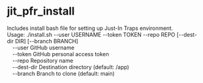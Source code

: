 # jit_pfr_install
Includes install bash file for setting up Just-In Traps environment.
<br/>
Usage: ./install.sh --user USERNAME --token TOKEN --repo REPO [--dest-dir DIR] [--branch BRANCH]<br/>
&emsp;--user       GitHub username<br/>
&emsp;--token      GitHub personal access token<br/>
&emsp;--repo       Repository name<br/>
&emsp;--dest-dir   Destination directory (default: /app)<br/>
&emsp;--branch     Branch to clone (default: main)<br/>

